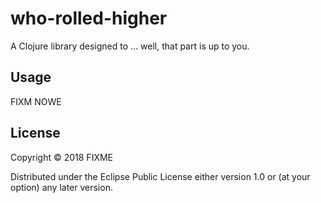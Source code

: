 # who-rolled-higher

A Clojure library designed to ... well, that part is up to you.

## Usage

FIXM NOWE

## License

Copyright © 2018 FIXME

Distributed under the Eclipse Public License either version 1.0 or (at
your option) any later version.
